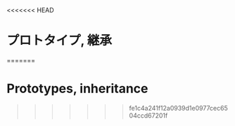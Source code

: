 <<<<<<< HEAD
# プロトタイプ, 継承
=======
# Prototypes, inheritance
>>>>>>> fe1c4a241f12a0939d1e0977cec6504ccd67201f
